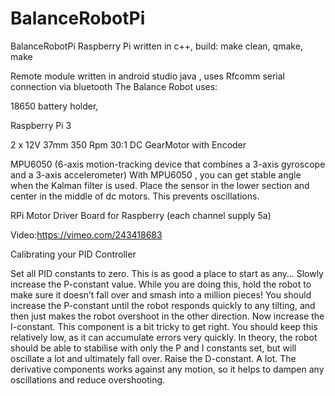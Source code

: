 # BalanceRobotPi
BalanceRobotPi Raspberry Pi written in c++, 
build:
make clean, qmake, make

Remote module written in android studio java , uses Rfcomm serial connection via bluetooth
The Balance Robot uses:

18650 battery holder,

Raspberry Pi 3 

2 x 12V 37mm 350 Rpm 30:1 DC GearMotor with Encoder

MPU6050 (6-axis motion-tracking device that combines a 3-axis gyroscope and a 3-axis accelerometer) With MPU6050 , you can get stable angle when the Kalman filter is used. Place the sensor in the lower section and center in the middle of dc motors. This prevents oscillations.

RPi Motor Driver Board for Raspberry (each channel supply 5a)

Video:https://vimeo.com/243418683

Calibrating your PID Controller

Set all PID constants to zero. This is as good a place to start as any… Slowly increase the P-constant value. While you are doing this, hold the robot to make sure it doesn’t fall over and smash into a million pieces! You should increase the P-constant until the robot responds quickly to any tilting, and then just makes the robot overshoot in the other direction. Now increase the I-constant. This component is a bit tricky to get right. You should keep this relatively low, as it can accumulate errors very quickly. In theory, the robot should be able to stabilise with only the P and I constants set, but will oscillate a lot and ultimately fall over. Raise the D-constant. A lot. The derivative components works against any motion, so it helps to dampen any oscillations and reduce overshooting.
